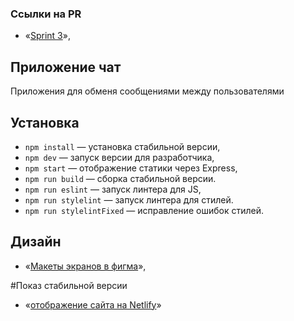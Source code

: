 ### **Ссылки на PR**

- «[Sprint 3](https://github.com/alexkleymenov98/middle.messenger.praktikum.yandex/pull/3)»,
## Приложение чат
Приложения для обменя сообщениями между пользователями

## Установка

- `npm install` — установка стабильной версии,
- `npm dev` — запуск версии для разработчика,
- `npm start` — отображение статики через Express,
- `npm run build` — сборка стабильной версии.
- `npm run eslint` — запуск линтера для JS,
- `npm run stylelint` — запуск линтера для стилей.
- `npm run stylelintFixed` — исправление ошибок стилей.

## Дизайн
- «[Макеты экранов в фигма](https://www.figma.com/file/vpmKIFUeQuiuCdSBtU456a/messanger?node-id=0%3A1)»,

#Показ стабильной версии 

- «[отображение сайта на Netlify](https://nostalgic-euler-35567b.netlify.app/)»
